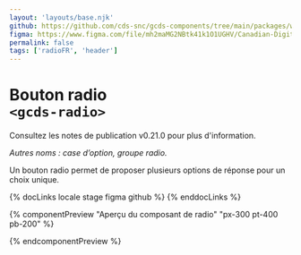 ```yaml
---
layout: 'layouts/base.njk'
github: https://github.com/cds-snc/gcds-components/tree/main/packages/web/src/components/gcds-radio
figma: https://www.figma.com/file/mh2maMG2NBtk41k1O1UGHV/Canadian-Digital-Service%E2%80%A8---GC-Design-System?node-id=818%3A3759&t=ciEmm7GYyGAY73zZ-0
permalink: false
tags: ['radioFR', 'header']
---
```


# Bouton radio <br>`<gcds-radio>`
<gcds-error-message message="Ce composant est obsolète à partir de la version 0.21.0."></gcds-error-message>

Consultez les <gcds-link href="https://github.com/cds-snc/gcds-components/releases/tag/gcds-components-v0.21.0">notes de publication v0.21.0</gcds-link> pour plus d'information.

_Autres noms : case d’option, groupe radio._

Un bouton radio permet de proposer plusieurs options de réponse pour un choix unique.

{% docLinks locale stage figma github %}
{% enddocLinks %}

{% componentPreview "Aperçu du composant de radio" "px-300 pt-400 pb-200" %}
<gcds-fieldset fieldset-id="fieldset" legend="Légende" hint="Texte explicatif/Exemple de message.">
<gcds-radio radio-id="form-radio-1" label="Libellé" hint="Ceci est une description ou un exemple à titre de clarification." name="radio" checked>
</gcds-radio>

<gcds-radio radio-id="form-radio-2" label="Libellé" hint="Ceci est une description ou un exemple à titre de clarification." name="radio">
</gcds-radio>
</gcds-fieldset>
{% endcomponentPreview %}
